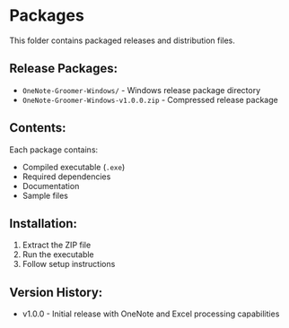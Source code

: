 # Packages

This folder contains packaged releases and distribution files.

## Release Packages:
- `OneNote-Groomer-Windows/` - Windows release package directory
- `OneNote-Groomer-Windows-v1.0.0.zip` - Compressed release package

## Contents:
Each package contains:
- Compiled executable (`.exe`)
- Required dependencies
- Documentation
- Sample files

## Installation:
1. Extract the ZIP file
2. Run the executable
3. Follow setup instructions

## Version History:
- v1.0.0 - Initial release with OneNote and Excel processing capabilities
